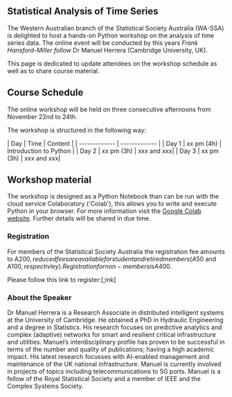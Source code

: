 ## Statistical Analysis of Time Series


The Western Australian branch of the Statistical Society Australia (WA-SSA) is delighted to host a hands-on Python workshop on the analysis of time series data. The online event will be conducted by this years *Frank Hansford-Miller follow* Dr Manuel Herrera (Cambridge University, UK).

This page is dedicated to update attendees on the workshop schedule as well as to share course material.


## Course Schedule
The online workshop will be held on three consecutive afternoons from November 22nd to 24th.

The workshop is structured in the following way:

|  Day | Time | Content |
| ------------- | ------------- |
| Day 1  | xx pm (4h)  | Introduction to Python |
| Day 2  | xx pm (3h)  | xxx and xxx|
| Day 3  | xx pm (3h)  | xxx and xxx|



## Workshop material
The workshop is designed as a Python Notebook than can be run with the cloud service Colaboratory ('Colab'), this allows you to write and execute Python in your browser. For more information visit the [Google Colab website](https://colab.research.google.com/?utm_source=scs-index). 
Further details will be shared in due time.


### Registration
For members of the Statistical Society Australia the registration fee amounts to A$200, reduced fees are available for student and retired members (A$50 and A$100, respectivley). Registration for non-members is A$400. 

Please follow this link to register:[;ink]

### About the Speaker
Dr Manuel Herrera is a Research Associate in distributed intelligent systems at the University of Cambridge. He obtained a PhD in Hydraulic Engineering and a degree in Statistics. His research focuses on predictive analytics and complex (adaptive) networks for smart and resilient critical infrastructure and utilities. Manuel’s interdisciplinary profile has proven to be successful in terms of the number and quality of publications; having a high academic impact. His latest research focusses with AI-enabled management and maintenance of the UK national infrastructure. Manuel is currently involved in projects of topics including telecommunications to 5G ports. Manuel is a fellow of the Royal Statistical Society and a member of IEEE and the Complex Systems Society.


